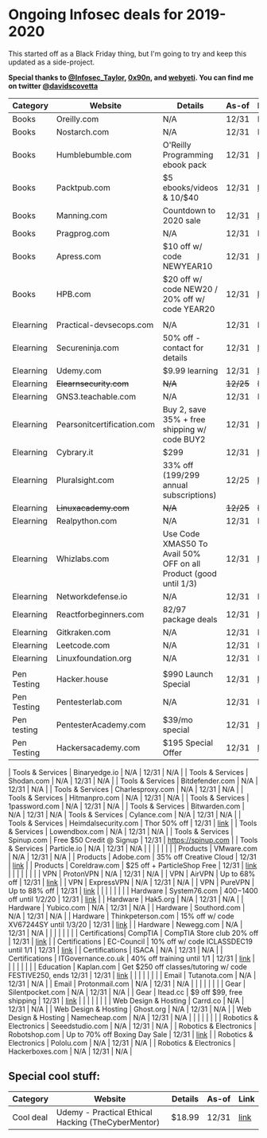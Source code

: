 # Ongoing Infosec deals for 2019-2020
This started off as a Black Friday thing, but I'm going to try and keep this updated as a side-project.

**Special thanks to [@Infosec_Taylor](https://twitter.com/Infosec_Taylor/), [0x90n](https://github.com/0x90n/InfoSec-Black-Friday/blob/master/README.md), and [webyeti](https://www.webyeti.ninja/blog/hackerblkfri). You can find me on twitter [@davidscovetta](https://twitter.com/davidscovetta)**

| Category | Website | Details | As-of | Link |
| -------- | ------- | ------- | ----- | ---- |
| Books | Oreilly.com | N/A | 12/31 | N/A |
| Books | Nostarch.com | N/A | 12/31 | N/A |
| Books | Humblebumble.com | O'Reilly Programming ebook pack | 12/31 | [link](https://www.humblebundle.com/books/oreilly-classics-oreilly-books?hmb_source=humble_home&hmb_medium=product_tile&hmb_campaign=mosaic_section_2_layout_index_6_layout_type_twos_tile_index_2_c_oreillyclassicsoreilly_bookbundle) | 
| Books | Packtpub.com | $5 ebooks/videos & 10/$40 | 12/31 | [link](https://www.packtpub.com/all-products) |
| Books | Manning.com | Countdown to 2020 sale | 12/31 | [link](https://www.manning.com/news/countdown-to-2020) |
| Books | Pragprog.com | N/A | 12/31 | N/A |
| Books | Apress.com | $10 off w/ code NEWYEAR10 | 12/31 | [link](https://www.apress.com/us/shop/newyear) |
| Books | HPB.com | $20 off w/ code NEW20 / 20% off w/ code YEAR20 | 12/31 | [link](https://www.hpb.com) |
| | | | | |
| Elearning | Practical-devsecops.com | N/A | 12/31 | N/A |
| Elearning | Secureninja.com | 50% off - contact for details | 12/31 | [link](https://secureninja.com/promo/expert-cybersecurity-training.html) |
| Elearning | Udemy.com | $9.99 learning | 12/31 | [link](https://www.udemy.com) |
| Elearning | ~~Elearnsecurity.com~~ | ~~N/A~~ | ~~12/25~~ | ~~N/A~~ |
| Elearning | GNS3.teachable.com | N/A | 12/31 | N/A |
| Elearning | Pearsonitcertification.com | Buy 2, save 35% + free shipping w/ code BUY2 | 12/31 | [link](http://www.pearsonitcertification.com/) |
| Elearning | Cybrary.it | $299 | 12/31 | [link](https://www.cybrary.it/) |
| Elearning | Pluralsight.com | 33% off ($199/$299 annual subscriptions) | 12/25 | [link](https://www.pluralsight.com/offer/2019/end-of-year) |
| Elearning | ~~Linuxacademy.com~~ | ~~N/A~~ | ~~12/25~~ | ~~N/A~~ |
| Elearning | Realpython.com | N/A | 12/31 | N/A |
| Elearning | Whizlabs.com | Use Code XMAS50 To Avail 50% OFF on all Product (good until 1/3) | 12/31 | [link](https://www.whizlabs.com/) |
| Elearning | Networkdefense.io | N/A | 12/31 | N/A |
| Elearning | Reactforbeginners.com | $82/$97 package deals | 12/31 | [link](https://reactforbeginners.com/) |
| Elearning | Gitkraken.com | N/A | 12/31 | N/A |
| Elearning | Leetcode.com | N/A | 12/31 | N/A |
| Elearning | Linuxfoundation.org | N/A | 12/31 | N/A |
| | | | | |
| Pen Testing | Hacker.house | $990 Launch Special | 12/31 | [link](https://hacker.house/training/) |
| Pen Testing | Pentesterlab.com | N/A | 12/31 | N/A |
| Pen testing | PentesterAcademy.com | $39/mo special | 12/31 | [link](https://www.pentesteracademy.com/pricing) |
| Pen Testing | Hackersacademy.com | $195 Special Offer | 12/31 | [link](https://www.hackersacademy.com/bundles?bundle_id=special-offer) |

| Tools & Services | Binaryedge.io | N/A | 12/31 | N/A |
| Tools & Services | Shodan.com | N/A | 12/31 | N/A |
| Tools & Services | Bitdefender.com | N/A | 12/31 | N/A |
| Tools & Services | Charlesproxy.com | N/A | 12/31 | N/A |
| Tools & Services | Hitmanpro.com | N/A | 12/31 | N/A |
| Tools & Services | 1password.com | N/A | 12/31 | N/A |
| Tools & Services | Bitwarden.com | N/A | 12/31 | N/A
| Tools & Services | Cylance.com | N/A | 12/31 | N/A |
| Tools & Services | Heimdalsecurity.com | Thor 50% off | 12/31 | [link](https://heimdalsecurity.com/en/products/thor-premium-home) |
| Tools & Services | Lowendbox.com | N/A | 12/31 | N/A |
| Tools & Services | Spinup.com | Free $50 Credit @ Signup | 12/31 | https://spinup.com |
| Tools & Services | Particle.io | N/A | 12/31 | N/A |
| | | | | |
| Products | VMware.com | N/A | 12/31 | N/A |
| Products | Adobe.com | 35% off Creative Cloud | 12/31 | [link](https://www.adobe.com/products/special-offers.html) |
| Products | Coreldraw.com | $25 off + ParticleShop Free | 12/31 | [link](https://www.coreldraw.com/en/special-offers/) |
| | | | | |
| VPN | ProtonVPN | N/A | 12/31 | N/A |
| VPN | AirVPN | Up to 68% off | 12/31 | [link](https://airvpn.org/buy/) |
| VPN | ExpressVPN | N/A | 12/31 | N/A |
| VPN | PureVPN | Up to 88% off | 12/31 | [link](https://www.purevpn.com/order) |
| | | | | |
| Hardware | System76.com | $400-$1400 off until 1/2/20 | 12/31 | [link](https://system76.com/) |
| Hardware | Hak5.org | N/A | 12/31 | N/A |
| Hardware | Yubico.com | N/A | 12/31 | N/A |
| Hardware | Southord.com | N/A | 12/31 | N/A |
| Hardware | Thinkpeterson.com | 15% off w/ code XV67244SY until 1/3/20 | 12/31 | [link](https://www.thinkpeterson.com/) |
| Hardware | Newegg.com | N/A | 12/31 | N/A |
| | | | | |
| Certifications| CompTIA | CompTIA Store club 20% off | 12/31 | [link](https://store.comptia.org/comptia-store-club/p/ITPR-0020-ANNS-2019) |
| Certifications | EC-Council | 10% off w/ code ICLASSDEC19 until 1/1 | 12/31 | [link](https://iclass.eccouncil.org/iclass-specials/) |
| Certifications | ISACA | N/A | 12/31 | N/A |
| Certifications | ITGovernance.co.uk | 40% off training until 1/1 | 12/31 | [link](https://www.itgovernance.co.uk/shop/category/get-40-offselectedclassroom-and-live-online-training-courses?promo_name=40_Off_Dec&promo_id=Site_Wide&promo_creative=Banner&promo_position=Static_Banner) |
| | | | | |
| Education | Kaplan.com | Get $250 off classes/tutoring w/ code FESTIVE250, ends 12/31 | 12/31 | [link](https://www.haptest.com/gre) |
| | | | | |
| Email | Tutanota.com | N/A | 12/31 | N/A |
| Email | Protonmail.com | N/A | 12/31 | N/A |
| | | | | |
| Gear | Silentpocket.com | N/A | 12/31 | N/A |
| Gear | Itead.cc | $9 off $99, free shipping | 12/31 | [link](https://www.itead.cc/merry-christmas#utm_source=itead) |
| | | | | |
| Web Design & Hosting | Carrd.co | N/A | 12/31 | N/A |
| Web Design & Hosting | Ghost.org | N/A | 12/31 | N/A |
| Web Design & Hosting | Namecheap.com | N/A | 12/31 | N/A |
| | | | | |
| Robotics & Electronics | Seeedstudio.com | N/A | 12/31 | N/A |
| Robotics & Electronics | Robotshop.com | Up to 70% off Boxing Day Sale | 12/31 | [link](https://www.robotshop.com/en/boxing-day-sale.html) |
| Robotics & Electronics | Pololu.com | N/A | 12/31 | N/A |
| Robotics & Electronics | Hackerboxes.com | N/A | 12/31 | N/A |


## Special cool stuff:
| Category | Website | Details | As-of | Link |
| -------- | ------- | ------- | ----- | ---- |
| Cool deal | Udemy - Practical Ethical Hacking (TheCyberMentor) | $18.99 | 12/31 | [link](https://www.udemy.com/course/practical-ethical-hacking/?couponCode=THECYBERMENTOR) |
